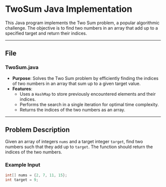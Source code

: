 # TwoSum Java Implementation

This Java program implements the Two Sum problem, a popular algorithmic challenge. The objective is to find two numbers in an array that add up to a specified target and return their indices.

---

## File

### **TwoSum.java**
- **Purpose**: Solves the Two Sum problem by efficiently finding the indices of two numbers in an array that sum up to a given target value.
- **Features**:
  - Uses a `HashMap` to store previously encountered elements and their indices.
  - Performs the search in a single iteration for optimal time complexity.
  - Returns the indices of the two numbers as an array.

---

## Problem Description

Given an array of integers `nums` and a target integer `target`, find two numbers such that they add up to `target`. The function should return the indices of the two numbers.

### Example Input
```java
int[] nums = {2, 7, 11, 15};
int target = 9;
